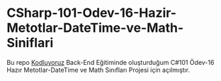 ﻿# CSharp-101-Odev-16-Hazir-Metotlar-DateTime-ve-Math-Siniflari
Bu repo [Kodluyoruz](https://www.kodluyoruz.org) Back-End Eğitiminde oluşturduğum C#101 Ödev-16 Hazır Metotlar-DateTime ve Math Sınıfları Projesi için açılmıştır.
